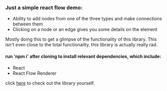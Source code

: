 ### Just a simple react flow demo:
- Ability to add nodes from one of the three types and make connections between them
- Clicking on a node or an edge gives you some details on the element

Mostly doing this to get a glimpse of the functionality of this library. This isn't even close to the total functionailty, this library is actually really rad.

#### run 'npm i' after cloning to install relevant dependencies, which include:
- React
- React Flow Renderer

click [here](https://reactflow.dev/) to check out the library yourself.
